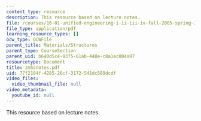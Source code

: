 ```yaml
---
content_type: resource
description: This resource based on lecture notes.
file: /courses/16-01-unified-engineering-i-ii-iii-iv-fall-2005-spring-2006/77f2104f428526cf3172541dc589dcdf_zm5snotes.pdf
file_type: application/pdf
learning_resource_types: []
ocw_type: OCWFile
parent_title: Materials/Structures
parent_type: CourseSection
parent_uid: b640d5c4-9375-61ab-448e-c8a1ec804a97
resourcetype: Document
title: zm5snotes.pdf
uid: 77f2104f-4285-26cf-3172-541dc589dcdf
video_files:
  video_thumbnail_file: null
video_metadata:
  youtube_id: null
---
```

This resource based on lecture notes.

